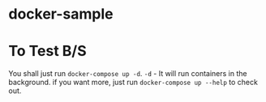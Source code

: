 # docker-sample

# To Test B/S
You shall just run `docker-compose up -d`.
`-d` - It will run containers in the background. if you want more, just run `docker-compose up --help` to check out.